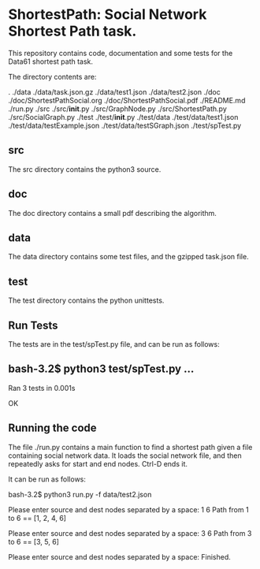 # ShortestPath: Social Network Shortest Path task.

This repository contains code, documentation and some tests for the Data61
shortest path task.

The directory contents are:

.
./data
./data/task.json.gz
./data/test1.json
./data/test2.json
./doc
./doc/ShortestPathSocial.org
./doc/ShortestPathSocial.pdf
./README.md
./run.py
./src
./src/__init__.py
./src/GraphNode.py
./src/ShortestPath.py
./src/SocialGraph.py
./test
./test/__init__.py
./test/data
./test/data/test1.json
./test/data/testExample.json
./test/data/testSGraph.json
./test/spTest.py

## src

The src directory contains the python3 source.

## doc

The doc directory contains a small pdf describing the algorithm.

## data

The data directory contains some test files, and the gzipped task.json file.

## test

The test directory contains the python unittests.

## Run Tests

The tests are in the test/spTest.py file, and can be run as follows:

bash-3.2$ python3 test/spTest.py 
...
----------------------------------------------------------------------
Ran 3 tests in 0.001s

OK

## Running the code

The file ./run.py contains a main function to find a shortest path given
a file containing social network data. It loads the social network file, and
then repeatedly asks for start and end nodes. Ctrl-D ends it.

It can be run as follows:

bash-3.2$ python3 run.py -f data/test2.json 

Please enter source and dest nodes separated by a space: 1 6
Path from 1 to 6 == [1, 2, 4, 6]


Please enter source and dest nodes separated by a space: 3 6
Path from 3 to 6 == [3, 5, 6]


Please enter source and dest nodes separated by a space: Finished.



